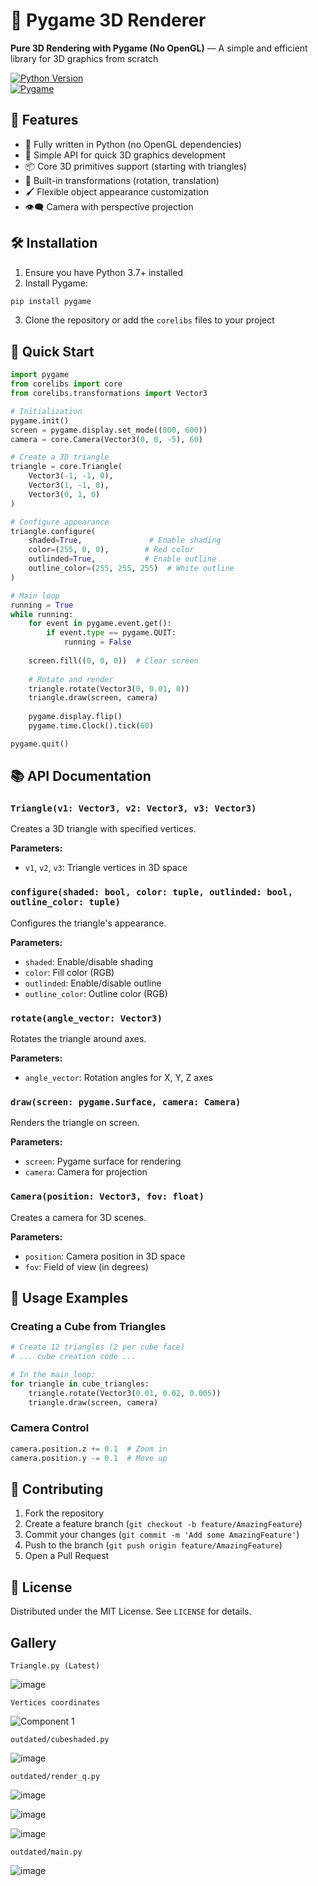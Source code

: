 # 🚀 Pygame 3D Renderer  

**Pure 3D Rendering with Pygame (No OpenGL)** — A simple and efficient library for 3D graphics from scratch  

[![Python Version](https://img.shields.io/badge/python-3.7+-blue.svg)](https://www.python.org/downloads/)  
[![Pygame](https://img.shields.io/badge/pygame-2.0+-green.svg)](https://www.pygame.org/news)  

## 🌟 Features  

- 🐍 Fully written in Python (no OpenGL dependencies)  
- 🎨 Simple API for quick 3D graphics development  
- 📦 Core 3D primitives support (starting with triangles)  
- 🔄 Built-in transformations (rotation, translation)  
- 🖌️ Flexible object appearance customization  
- 👁️‍🗨️ Camera with perspective projection  

## 🛠 Installation  

1. Ensure you have Python 3.7+ installed  
2. Install Pygame:  

```bash  
pip install pygame  
```  

3. Clone the repository or add the `corelibs` files to your project  

## 🏁 Quick Start  

```python  
import pygame  
from corelibs import core  
from corelibs.transformations import Vector3  

# Initialization  
pygame.init()  
screen = pygame.display.set_mode((800, 600))  
camera = core.Camera(Vector3(0, 0, -5), 60)  

# Create a 3D triangle  
triangle = core.Triangle(  
    Vector3(-1, -1, 0),  
    Vector3(1, -1, 0),  
    Vector3(0, 1, 0)  
)  

# Configure appearance  
triangle.configure(  
    shaded=True,               # Enable shading  
    color=(255, 0, 0),        # Red color  
    outlinded=True,           # Enable outline  
    outline_color=(255, 255, 255)  # White outline  
)  

# Main loop  
running = True  
while running:  
    for event in pygame.event.get():  
        if event.type == pygame.QUIT:  
            running = False  
    
    screen.fill((0, 0, 0))  # Clear screen  
    
    # Rotate and render  
    triangle.rotate(Vector3(0, 0.01, 0))  
    triangle.draw(screen, camera)  
    
    pygame.display.flip()  
    pygame.time.Clock().tick(60)  

pygame.quit()  
```  

## 📚 API Documentation  

### `Triangle(v1: Vector3, v2: Vector3, v3: Vector3)`  
Creates a 3D triangle with specified vertices.  

**Parameters:**  
- `v1`, `v2`, `v3`: Triangle vertices in 3D space  

### `configure(shaded: bool, color: tuple, outlinded: bool, outline_color: tuple)`  
Configures the triangle's appearance.  

**Parameters:**  
- `shaded`: Enable/disable shading  
- `color`: Fill color (RGB)  
- `outlinded`: Enable/disable outline  
- `outline_color`: Outline color (RGB)  

### `rotate(angle_vector: Vector3)`  
Rotates the triangle around axes.  

**Parameters:**  
- `angle_vector`: Rotation angles for X, Y, Z axes  

### `draw(screen: pygame.Surface, camera: Camera)`  
Renders the triangle on screen.  

**Parameters:**  
- `screen`: Pygame surface for rendering  
- `camera`: Camera for projection  

### `Camera(position: Vector3, fov: float)`  
Creates a camera for 3D scenes.  

**Parameters:**  
- `position`: Camera position in 3D space  
- `fov`: Field of view (in degrees)  

## 🎯 Usage Examples  

### Creating a Cube from Triangles  
```python  
# Create 12 triangles (2 per cube face)  
# ... cube creation code ...  

# In the main loop:  
for triangle in cube_triangles:  
    triangle.rotate(Vector3(0.01, 0.02, 0.005))  
    triangle.draw(screen, camera)  
```  

### Camera Control  
```python  
camera.position.z += 0.1  # Zoom in  
camera.position.y -= 0.1  # Move up  
```  

## 🤝 Contributing  
1. Fork the repository  
2. Create a feature branch (`git checkout -b feature/AmazingFeature`)  
3. Commit your changes (`git commit -m 'Add some AmazingFeature'`)  
4. Push to the branch (`git push origin feature/AmazingFeature`)  
5. Open a Pull Request  

## 📜 License  
Distributed under the MIT License. See `LICENSE` for details.

## Gallery 

`Triangle.py (Latest)`

![image](https://github.com/user-attachments/assets/929f0341-72dd-4fe0-b905-9d77a8712872)


`Vertices coordinates`

![Component 1](https://github.com/user-attachments/assets/a0236825-a15e-4e4b-a671-f723759bf587)

`outdated/cubeshaded.py`

![image](https://github.com/user-attachments/assets/5ea9d77f-b18c-424b-841f-a7424d2e3827)

`outdated/render_q.py`

![image](https://github.com/user-attachments/assets/d9502b04-747e-4b32-9a36-d0340381dfa5)

![image](https://github.com/user-attachments/assets/b53ac122-89c5-4fe0-80fe-ec2fda2e131b)

![image](https://github.com/user-attachments/assets/0eb44e9f-781b-4e93-b9b9-50fd569a5816)

`outdated/main.py`

![image](https://github.com/user-attachments/assets/9224a29e-d032-4d4f-adbd-3432f298e701)





